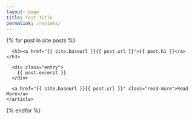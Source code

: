 ```yaml
---
layout: page
title: Test Title 
permalink: /reviews/
---
```

  
<div class="posts">
  {% for post in site.posts %}
    <article class="post">

      <h3><a href="{{ site.baseurl }}{{ post.url }}">{{ post.h1 }}</a></h3>

      <div class="entry">
        {{ post.excerpt }}
      </div>

      <a href="{{ site.baseurl }}{{ post.url }}" class="read-more">Read More</a>
    </article>
  {% endfor %}
</div>
